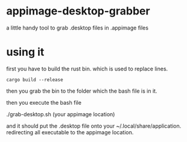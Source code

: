 # appimage-desktop-grabber
a little handy tool to grab .desktop files in .appimage files

# using it
first you have to build the rust bin. which is used to replace lines.

``cargo build --release``

then you grab the bin to the folder which the bash file is in it.

then you execute the bash file

./grab-desktop.sh (your appimage location)

and it should put the .desktop file onto your ~/.local/share/application. redirecting all executable to the appimage location.
